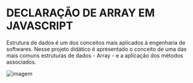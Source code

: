 # DECLARAÇÃO DE ARRAY EM JAVASCRIPT

Estrutura de dados é um dos conceitos mais aplicados à engenharia
de softwares. Nesse projeto didático é apresentado o conceito de uma das mais
comuns estruturas de dados - Array - e a aplicação dos métodos
associados.


![imagem](https://user-images.githubusercontent.com/102030672/207493823-6ceb35bd-af08-49ca-a6dc-157fea0d6cd4.jpg)
